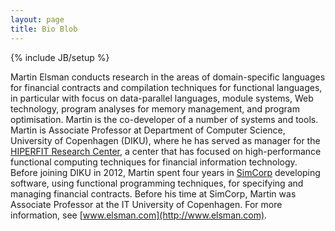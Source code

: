 ```yaml
---
layout: page
title: Bio Blob
---
```

{% include JB/setup %}

Martin Elsman conducts research in the areas of domain-specific
languages for financial contracts and compilation techniques for
functional languages, in particular with focus on data-parallel
languages, module systems, Web technology, program analyses for memory
management, and program optimisation. Martin is the co-developer of a
number of systems and tools. Martin is Associate Professor at Department of Computer
Science, University of Copenhagen (DIKU), where he has served as manager for the
[HIPERFIT Research Center](http://hiperfit.dk), a center that has focused
on high-performance functional computing techniques for financial
information technology. Before joining DIKU in 2012, Martin spent four
years in [SimCorp](http://www.simcorp.com) developing software, using
functional programming techniques, for specifying and managing
financial contracts. Before his time at SimCorp, Martin was Associate
Professor at the IT University of Copenhagen.  For more information,
see [www.elsman.com](http://www.elsman.com).